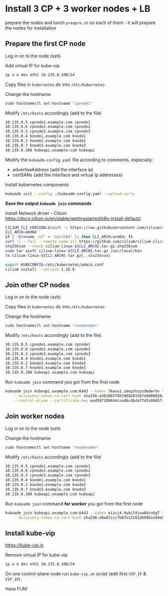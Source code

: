 # Install 3 CP + 3 worker nodes + LB

prepare the nodes and lunch `preapre.sh` on each of them - it will prepare the nodes for installation

## Prepare the first CP node
Log in on to the node (ssh)

Add virtual IP for kube-vip
```sh
ip a a dev eth1 10.135.0.100/24
```

Copy files in `kubernetes` dir into `/etc/kubernetes`

Change the hostname
```sh
sudo hostnamectl set-hostname "cpnode1"
```
Modify `/etc/hosts` accordingly (add to the file)
```sh
10.135.0.5 cpnode1.example.com cpnode1
10.135.0.6 cpnode2.example.com cpnode2
10.135.0.3 cpnode3.example.com cpnode3
10.135.0.4 knode1.example.com knode1
10.135.0.2 knode2.example.com knode2
10.135.0.7 knode3.example.com knode3
10.135.0.100 kubeapi.example.com kubeapi
```


Modify the `kubeadm-config.yaml` file according to comments, especially:
* advertiseAddress (add the interface ip)
* certSANs (add the interface and virtual ip addresses)

Install kubernetes components
```sh
kubeadm init --config ./kubeadm-config.yaml --upload-certs
```

**Save the output `kubeadm join` commands**

Install Network driver - Cilium
https://docs.cilium.io/en/stable/gettingstarted/k8s-install-default/

```sh
CILIUM_CLI_VERSION=$(curl -s https://raw.githubusercontent.com/cilium/cilium-cli/main/stable.txt)
CLI_ARCH=amd64
if [ "$(uname -m)" = "aarch64" ]; then CLI_ARCH=arm64; fi
curl -L --fail --remote-name-all https://github.com/cilium/cilium-cli/releases/download/${CILIUM_CLI_VERSION}/cilium-linux-${CLI_ARCH}.tar.gz{,.sha256sum}
sha256sum --check cilium-linux-${CLI_ARCH}.tar.gz.sha256sum
sudo tar xzvfC cilium-linux-${CLI_ARCH}.tar.gz /usr/local/bin
rm cilium-linux-${CLI_ARCH}.tar.gz{,.sha256sum}

export KUBECONFIG=/etc/kubernetes/admin.conf
cilium install --version 1.16.6
```

## Join other CP nodes
Log in on to the node (ssh)

Copy files in `kubernetes` dir into `/etc/kubernetes`

Change the hostname
```sh
sudo hostnamectl set-hostname "<nodename>"
```
Modify `/etc/hosts` accordingly (add to the file)
```sh
10.135.0.5 cpnode1.example.com cpnode1
10.135.0.6 cpnode2.example.com cpnode2
10.135.0.3 cpnode3.example.com cpnode3
10.135.0.4 knode1.example.com knode1
10.135.0.2 knode2.example.com knode2
10.135.0.7 knode3.example.com knode3
10.135.0.100 kubeapi.example.com kubeapi
```
Run `kubeadm join` command you got from the first node
```sh
kubeadm join kubeapi.example.com:6443 --token 7kwnu1.zmop3tuysdmdwrhv \
	--discovery-token-ca-cert-hash sha256:a30106570559692815bfdd008026ac0a36a91f4f997a1b563cd0995a49693dd8 \
	--control-plane --certificate-key ead587109844cced6cdbda7743c080571e370f6061be3a7d08753f9185deee07
```

## Join worker nodes
Log in on to the node (ssh)


Change the hostname
```sh
sudo hostnamectl set-hostname "<nodename>"
```
Modify `/etc/hosts` accordingly (add to the file)
```sh
10.135.0.5 cpnode1.example.com cpnode1
10.135.0.6 cpnode2.example.com cpnode2
10.135.0.3 cpnode3.example.com cpnode3
10.135.0.4 knode1.example.com knode1
10.135.0.2 knode2.example.com knode2
10.135.0.7 knode3.example.com knode3
10.135.0.100 kubeapi.example.com kubeapi
```
Run `kubeadm join` command **for worker** you got from the first node
```sh
kubeadm join kubeapi.example.com:6443 --token eiicj4.9ybifdjxw6bcn6g7 \
	--discovery-token-ca-cert-hash sha256:e8ad7cccfb8fe12c81db99b1e94e0d40ef83494b5064796043fdef476b801d90
```

## Install kube-vip
https://kube-vip.io

Remove virtual IP for kube-vip
```sh
ip a d dev eth1 10.135.0.100/24
```

On one control-plane node run `kube-vip.sh` script (edit first `VIP_IF` & `VIP_IP`).

Have FUN!